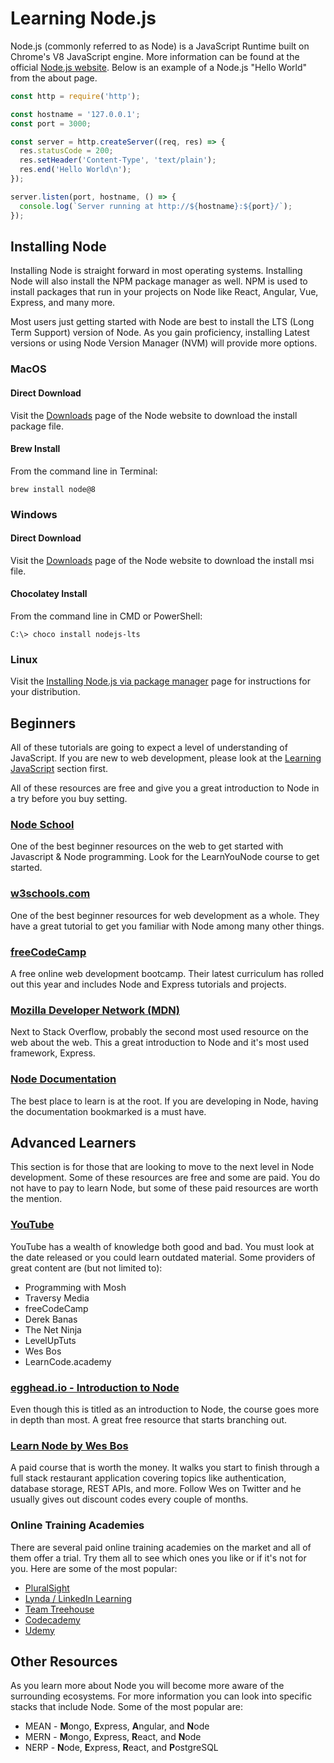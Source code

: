# Learning Node.js

Node.js (commonly referred to as Node) is a JavaScript Runtime built on Chrome's V8 JavaScript engine.  More information can be found at the official [Node.js website](https://nodejs.org).  Below is an example of a Node.js "Hello World" from the about page.

```js
const http = require('http');

const hostname = '127.0.0.1';
const port = 3000;

const server = http.createServer((req, res) => {
  res.statusCode = 200;
  res.setHeader('Content-Type', 'text/plain');
  res.end('Hello World\n');
});

server.listen(port, hostname, () => {
  console.log(`Server running at http://${hostname}:${port}/`);
});
```

## Installing Node

Installing Node is straight forward in most operating systems.  Installing Node will also install the NPM package manager as well.  NPM is used to install packages that run in your projects on Node like React, Angular, Vue, Express, and many more.

Most users just getting started with Node are best to install the LTS (Long Term Support) version of Node.  As you gain proficiency, installing Latest versions or using Node Version Manager (NVM) will provide more options.

### MacOS

#### Direct Download

Visit the [Downloads](https://nodejs.org/en/download) page of the Node website to download the install package file.

#### Brew Install

From the command line in Terminal:

```
brew install node@8
```

### Windows

#### Direct Download

Visit the [Downloads](https://nodejs.org/en/download) page of the Node website to download the install msi file.

#### Chocolatey Install

From the command line in CMD or PowerShell:

```
C:\> choco install nodejs-lts
```

### Linux

Visit the [Installing Node.js via package manager](https://nodejs.org/en/download/package-manager/) page for instructions for your distribution.  

## Beginners

All of these tutorials are going to expect a level of understanding of JavaScript.  If you are new to web development, please look at the [Learning JavaScript](../JavaScript/JavaScript.md) section first.

All of these resources are free and give you a great introduction to Node in a try before you buy setting.

### [Node School](https://nodeschool.io)

One of the best beginner resources on the web to get started with Javascript & Node programming.  Look for the LearnYouNode course to get started.

### [w3schools.com](https://www.w3schools.com/nodejs/)

One of the best beginner resources for web development as a whole.  They have a great tutorial to get you familiar with Node among many other things.

### [freeCodeCamp](https://www.freecodecamp.org)

A free online web development bootcamp.  Their latest curriculum has rolled out this year and includes Node and Express tutorials and projects.

### [Mozilla Developer Network (MDN)](https://developer.mozilla.org/en-US/docs/Learn/Server-side/Express_Nodejs/Introduction)

Next to Stack Overflow, probably the second most used resource on the web about the web.  This a great introduction to Node and it's most used framework, Express.

### [Node Documentation](https://nodejs.org/en/docs/)

The best place to learn is at the root.  If you are developing in Node, having the documentation bookmarked is a must have.

## Advanced Learners

This section is for those that are looking to move to the next level in Node development.  Some of these resources are free and some are paid.  You do not have to pay to learn Node, but some of these paid resources are worth the mention.

### [YouTube](https://www.youtube.com/results?search_query=node+js)

YouTube has a wealth of knowledge both good and bad.  You must look at the date released or you could learn outdated material.  Some providers of great content are (but not limited to):

* Programming with Mosh
* Traversy Media
* freeCodeCamp
* Derek Banas
* The Net Ninja
* LevelUpTuts
* Wes Bos
* LearnCode.academy

### [egghead.io - Introduction to Node](https://egghead.io/courses/introduction-to-node-the-fundamentals)

Even though this is titled as an introduction to Node, the course goes more in depth than most.  A great free resource that starts branching out.

### [Learn Node by Wes Bos](https://learnnode.com/)

A paid course that is worth the money.  It walks you start to finish through a full stack restaurant application covering topics like authentication, database storage, REST APIs, and more.  Follow Wes on Twitter and he usually gives out discount codes every couple of months.

### Online Training Academies

There are several paid online training academies on the market and all of them offer a trial.  Try them all to see which ones you like or if it's not for you.  Here are some of the most popular:

* [PluralSight](https://www.pluralsight.com/)
* [Lynda / LinkedIn Learning](https://www.lynda.com/)
* [Team Treehouse](https://teamtreehouse.com/)
* [Codecademy](https://www.codecademy.com/)
* [Udemy](https://www.udemy.com/)

## Other Resources

As you learn more about Node you will become more aware of the surrounding ecosystems.  For more information you can look into specific stacks that include Node.  Some of the most popular are:

* MEAN - **M**ongo, **E**xpress, **A**ngular, and **N**ode
* MERN - **M**ongo, **E**xpress, **R**eact, and **N**ode
* NERP - **N**ode, **E**xpress, **R**eact, and **P**ostgreSQL


